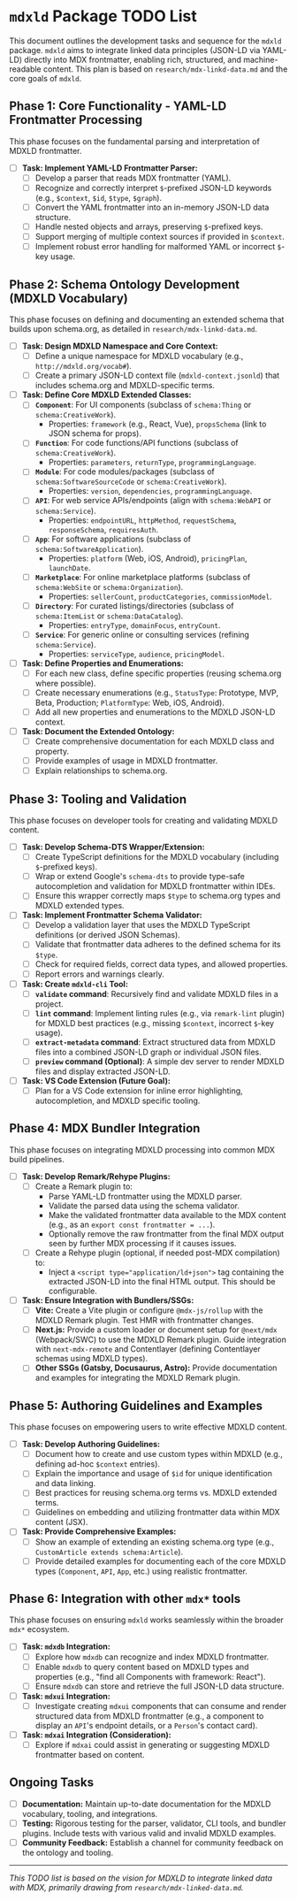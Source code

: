 # `mdxld` Package TODO List

This document outlines the development tasks and sequence for the `mdxld` package. `mdxld` aims to integrate linked data principles (JSON-LD via YAML-LD) directly into MDX frontmatter, enabling rich, structured, and machine-readable content. This plan is based on `research/mdx-linkd-data.md` and the core goals of `mdxld`.

## Phase 1: Core Functionality - YAML-LD Frontmatter Processing

This phase focuses on the fundamental parsing and interpretation of MDXLD frontmatter.

- [ ] **Task: Implement YAML-LD Frontmatter Parser:**
  - [ ] Develop a parser that reads MDX frontmatter (YAML).
  - [ ] Recognize and correctly interpret `$`-prefixed JSON-LD keywords (e.g., `$context`, `$id`, `$type`, `$graph`).
  - [ ] Convert the YAML frontmatter into an in-memory JSON-LD data structure.
  - [ ] Handle nested objects and arrays, preserving `$`-prefixed keys.
  - [ ] Support merging of multiple context sources if provided in `$context`.
  - [ ] Implement robust error handling for malformed YAML or incorrect `$`-key usage.

## Phase 2: Schema Ontology Development (MDXLD Vocabulary)

This phase focuses on defining and documenting an extended schema that builds upon schema.org, as detailed in `research/mdx-linkd-data.md`.

- [ ] **Task: Design MDXLD Namespace and Core Context:**
  - [ ] Define a unique namespace for MDXLD vocabulary (e.g., `http://mdxld.org/vocab#`).
  - [ ] Create a primary JSON-LD context file (`mdxld-context.jsonld`) that includes schema.org and MDXLD-specific terms.
- [ ] **Task: Define Core MDXLD Extended Classes:**
  - [ ] **`Component`**: For UI components (subclass of `schema:Thing` or `schema:CreativeWork`).
    - Properties: `framework` (e.g., React, Vue), `propsSchema` (link to JSON schema for props).
  - [ ] **`Function`**: For code functions/API functions (subclass of `schema:CreativeWork`).
    - Properties: `parameters`, `returnType`, `programmingLanguage`.
  - [ ] **`Module`**: For code modules/packages (subclass of `schema:SoftwareSourceCode` or `schema:CreativeWork`).
    - Properties: `version`, `dependencies`, `programmingLanguage`.
  - [ ] **`API`**: For web service APIs/endpoints (align with `schema:WebAPI` or `schema:Service`).
    - Properties: `endpointURL`, `httpMethod`, `requestSchema`, `responseSchema`, `requiresAuth`.
  - [ ] **`App`**: For software applications (subclass of `schema:SoftwareApplication`).
    - Properties: `platform` (Web, iOS, Android), `pricingPlan`, `launchDate`.
  - [ ] **`Marketplace`**: For online marketplace platforms (subclass of `schema:WebSite` or `schema:Organization`).
    - Properties: `sellerCount`, `productCategories`, `commissionModel`.
  - [ ] **`Directory`**: For curated listings/directories (subclass of `schema:ItemList` or `schema:DataCatalog`).
    - Properties: `entryType`, `domainFocus`, `entryCount`.
  - [ ] **`Service`**: For generic online or consulting services (refining `schema:Service`).
    - Properties: `serviceType`, `audience`, `pricingModel`.
- [ ] **Task: Define Properties and Enumerations:**
  - [ ] For each new class, define specific properties (reusing schema.org where possible).
  - [ ] Create necessary enumerations (e.g., `StatusType`: Prototype, MVP, Beta, Production; `PlatformType`: Web, iOS, Android).
  - [ ] Add all new properties and enumerations to the MDXLD JSON-LD context.
- [ ] **Task: Document the Extended Ontology:**
  - [ ] Create comprehensive documentation for each MDXLD class and property.
  - [ ] Provide examples of usage in MDXLD frontmatter.
  - [ ] Explain relationships to schema.org.

## Phase 3: Tooling and Validation

This phase focuses on developer tools for creating and validating MDXLD content.

- [ ] **Task: Develop Schema-DTS Wrapper/Extension:**
  - [ ] Create TypeScript definitions for the MDXLD vocabulary (including `$`-prefixed keys).
  - [ ] Wrap or extend Google's `schema-dts` to provide type-safe autocompletion and validation for MDXLD frontmatter within IDEs.
  - [ ] Ensure this wrapper correctly maps `$type` to schema.org types and MDXLD extended types.
- [ ] **Task: Implement Frontmatter Schema Validator:**
  - [ ] Develop a validation layer that uses the MDXLD TypeScript definitions (or derived JSON Schemas).
  - [ ] Validate that frontmatter data adheres to the defined schema for its `$type`.
  - [ ] Check for required fields, correct data types, and allowed properties.
  - [ ] Report errors and warnings clearly.
- [ ] **Task: Create `mdxld-cli` Tool:**
  - [ ] **`validate` command**: Recursively find and validate MDXLD files in a project.
  - [ ] **`lint` command**: Implement linting rules (e.g., via `remark-lint` plugin) for MDXLD best practices (e.g., missing `$context`, incorrect `$`-key usage).
  - [ ] **`extract-metadata` command**: Extract structured data from MDXLD files into a combined JSON-LD graph or individual JSON files.
  - [ ] **`preview` command (Optional)**: A simple dev server to render MDXLD files and display extracted JSON-LD.
- [ ] **Task: VS Code Extension (Future Goal):**
  - [ ] Plan for a VS Code extension for inline error highlighting, autocompletion, and MDXLD specific tooling.

## Phase 4: MDX Bundler Integration

This phase focuses on integrating MDXLD processing into common MDX build pipelines.

- [ ] **Task: Develop Remark/Rehype Plugins:**
  - [ ] Create a Remark plugin to:
    - Parse YAML-LD frontmatter using the MDXLD parser.
    - Validate the parsed data using the schema validator.
    - Make the validated frontmatter data available to the MDX content (e.g., as an `export const frontmatter = ...`).
    - Optionally remove the raw frontmatter from the final MDX output seen by further MDX processing if it causes issues.
  - [ ] Create a Rehype plugin (optional, if needed post-MDX compilation) to:
    - Inject a `<script type="application/ld+json">` tag containing the extracted JSON-LD into the final HTML output. This should be configurable.
- [ ] **Task: Ensure Integration with Bundlers/SSGs:**
  - [ ] **Vite:** Create a Vite plugin or configure `@mdx-js/rollup` with the MDXLD Remark plugin. Test HMR with frontmatter changes.
  - [ ] **Next.js:** Provide a custom loader or document setup for `@next/mdx` (Webpack/SWC) to use the MDXLD Remark plugin. Guide integration with `next-mdx-remote` and Contentlayer (defining Contentlayer schemas using MDXLD types).
  - [ ] **Other SSGs (Gatsby, Docusaurus, Astro):** Provide documentation and examples for integrating the MDXLD Remark plugin.

## Phase 5: Authoring Guidelines and Examples

This phase focuses on empowering users to write effective MDXLD content.

- [ ] **Task: Develop Authoring Guidelines:**
  - [ ] Document how to create and use custom types within MDXLD (e.g., defining ad-hoc `$context` entries).
  - [ ] Explain the importance and usage of `$id` for unique identification and data linking.
  - [ ] Best practices for reusing schema.org terms vs. MDXLD extended terms.
  - [ ] Guidelines on embedding and utilizing frontmatter data within MDX content (JSX).
- [ ] **Task: Provide Comprehensive Examples:**
  - [ ] Show an example of extending an existing schema.org type (e.g., `CustomArticle extends schema:Article`).
  - [ ] Provide detailed examples for documenting each of the core MDXLD types (`Component`, `API`, `App`, etc.) using realistic frontmatter.

## Phase 6: Integration with other `mdx*` tools

This phase focuses on ensuring `mdxld` works seamlessly within the broader `mdx*` ecosystem.

- [ ] **Task: `mdxdb` Integration:**
  - [ ] Explore how `mdxdb` can recognize and index MDXLD frontmatter.
  - [ ] Enable `mdxdb` to query content based on MDXLD types and properties (e.g., "find all Components with framework: React").
  - [ ] Ensure `mdxdb` can store and retrieve the full JSON-LD data structure.
- [ ] **Task: `mdxui` Integration:**
  - [ ] Investigate creating `mdxui` components that can consume and render structured data from MDXLD frontmatter (e.g., a component to display an `API`'s endpoint details, or a `Person`'s contact card).
- [ ] **Task: `mdxai` Integration (Consideration):**
  - [ ] Explore if `mdxai` could assist in generating or suggesting MDXLD frontmatter based on content.

## Ongoing Tasks

- [ ] **Documentation:** Maintain up-to-date documentation for the MDXLD vocabulary, tooling, and integrations.
- [ ] **Testing:** Rigorous testing for the parser, validator, CLI tools, and bundler plugins. Include tests with various valid and invalid MDXLD examples.
- [ ] **Community Feedback:** Establish a channel for community feedback on the ontology and tooling.

---

_This TODO list is based on the vision for MDXLD to integrate linked data with MDX, primarily drawing from `research/mdx-linked-data.md`._
